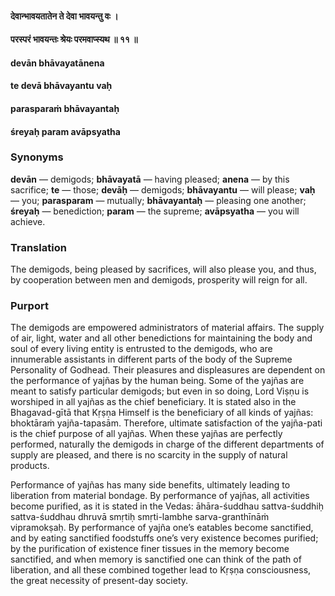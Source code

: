 #### देवान्भावयतातेन ते देवा भावयन्तु वः ।
#### परस्परं भावयन्तः श्रेयः परमवाप्स्यथ ॥ ११ ॥

#### devān bhāvayatānena
#### te devā bhāvayantu vaḥ
#### parasparaṁ bhāvayantaḥ
#### śreyaḥ param avāpsyatha

### Synonyms

**devān** — demigods; **bhāvayatā** — having pleased; **anena** — by this sacrifice; **te** — those; **devāḥ** — demigods; **bhāvayantu** — will please; **vaḥ** — you; **parasparam** — mutually; **bhāvayantaḥ** — pleasing one another; **śreyaḥ** — benediction; **param** — the supreme; **avāpsyatha** — you will achieve.

### Translation

The demigods, being pleased by sacrifices, will also please you, and thus, by cooperation between men and demigods, prosperity will reign for all.

### Purport

The demigods are empowered administrators of material affairs. The supply of air, light, water and all other benedictions for maintaining the body and soul of every living entity is entrusted to the demigods, who are innumerable assistants in different parts of the body of the Supreme Personality of Godhead. Their pleasures and displeasures are dependent on the performance of yajñas by the human being. Some of the yajñas are meant to satisfy particular demigods; but even in so doing, Lord Viṣṇu is worshiped in all yajñas as the chief beneficiary. It is stated also in the Bhagavad-gītā that Kṛṣṇa Himself is the beneficiary of all kinds of yajñas: bhoktāraṁ yajña-tapasām. Therefore, ultimate satisfaction of the yajña-pati is the chief purpose of all yajñas. When these yajñas are perfectly performed, naturally the demigods in charge of the different departments of supply are pleased, and there is no scarcity in the supply of natural products.

Performance of yajñas has many side benefits, ultimately leading to liberation from material bondage. By performance of yajñas, all activities become purified, as it is stated in the Vedas: āhāra-śuddhau sattva-śuddhiḥ sattva-śuddhau dhruvā smṛtiḥ smṛti-lambhe sarva-granthīnāṁ vipramokṣaḥ. By performance of yajña one’s eatables become sanctified, and by eating sanctified foodstuffs one’s very existence becomes purified; by the purification of existence finer tissues in the memory become sanctified, and when memory is sanctified one can think of the path of liberation, and all these combined together lead to Kṛṣṇa consciousness, the great necessity of present-day society.